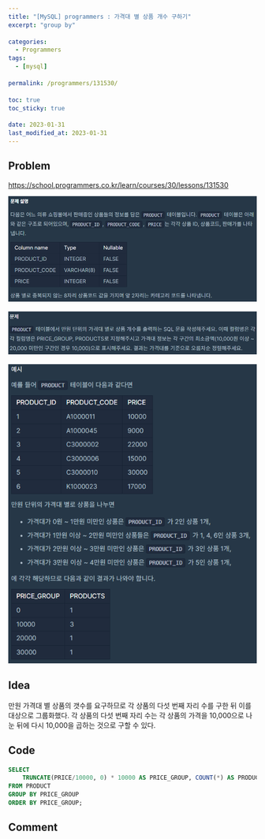 ```yaml
---
title: "[MySQL] programmers : 가격대 별 상품 개수 구하기"
excerpt: "group by"

categories:
  - Programmers
tags:
  - [mysql]

permalink: /programmers/131530/

toc: true
toc_sticky: true

date: 2023-01-31
last_modified_at: 2023-01-31
---
```


## Problem

<https://school.programmers.co.kr/learn/courses/30/lessons/131530>

<img src="/assets/images/programmers/131530/table.png" alt="table"><br/>
<br/>
<img src="/assets/images/programmers/131530/problem.png" alt="problem"><br/>
<br/>
<img src="/assets/images/programmers/131530/example.png" alt="example"><br/>

## Idea

만원 가격대 별 상품의 갯수를 요구하므로 각 상품의 다섯 번째 자리 수를 구한 뒤 이를 대상으로 그룹화했다. 각 상품의 다섯 번째 자리 수는 각 상품의 가격을 10,000으로 나눈 뒤에 다시 10,000을 곱하는 것으로 구할 수 있다.

## Code

```sql
SELECT
    TRUNCATE(PRICE/10000, 0) * 10000 AS PRICE_GROUP, COUNT(*) AS PRODUCTS
FROM PRODUCT
GROUP BY PRICE_GROUP
ORDER BY PRICE_GROUP;
```

## Comment

